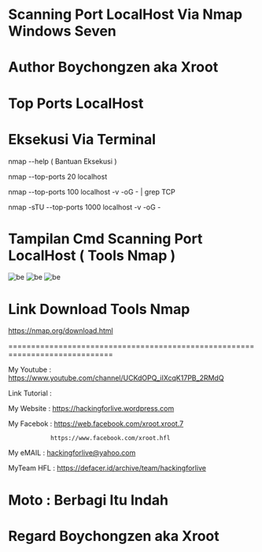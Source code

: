 # Scanning Port LocalHost Via Nmap Windows Seven

# Author Boychongzen aka Xroot

# Top Ports LocalHost

# Eksekusi Via Terminal

nmap --help ( Bantuan Eksekusi )

nmap --top-ports 20 localhost

nmap --top-ports 100 localhost -v -oG - | grep TCP

nmap -sTU --top-ports 1000 localhost -v -oG -

# Tampilan Cmd Scanning Port LocalHost ( Tools Nmap )
![be](https://raw.githubusercontent.com/boychongzen18/Nmap-ScanningPort/master/nmap.jpg)
![be](https://raw.githubusercontent.com/boychongzen18/Nmap-ScanningPort/master/nmap1.jpg)
![be](https://raw.githubusercontent.com/boychongzen18/Nmap-ScanningPort/master/nmap2.jpg)
# Link Download Tools Nmap 
https://nmap.org/download.html

=============================================================================

My Youtube    : https://www.youtube.com/channel/UCKdOPQ_iIXcqK17PB_2RMdQ

Link Tutorial : 

My Website    : https://hackingforlive.wordpress.com

My Facebok    : https://web.facebook.com/xroot.xroot.7

                https://www.facebook.com/xroot.hfl

My eMAIL      : hackingforlive@yahoo.com

MyTeam HFL    : https://defacer.id/archive/team/hackingforlive

# Moto : Berbagi Itu Indah

# Regard Boychongzen aka Xroot
